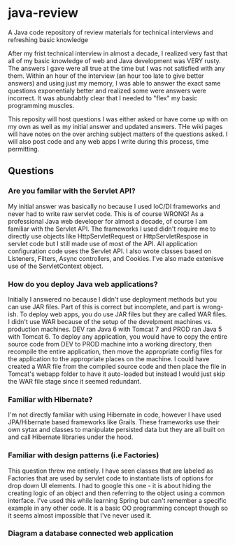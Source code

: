# java-review
A Java code repository of review materials for technical interviews and refreshing basic knowledge

After my frist technical interview in almost a decade, I realized very fast that all of my basic
knowledge of web and Java development was VERY rusty.  The answers I gave were all true at the time
but I was not satisfied with any them.  Within an hour of the interview (an hour too late to give better
answers) and using just my memory, I was able to answer the exact same questions exponentialy better and 
realized some were answers were incorrect. It was abundabtly clear that I needed to "flex" my basic 
programming muscles.

This reposity will host questions I was either asked or have come up with on my own as well as my initial
answer and updated answers.  THe wiki pages will have notes on the over arching subject matters of the
questions asked.  I will also post code and any web apps I write during this process, time permitting.


## Questions
### Are you familar with the Servlet API?
My initial answer was basically no because I used IoC/DI frameworks and never had to write raw servlet
code.  This is of course WRONG!  As a professional Java web developer for almost a decade, of course I
am familiar with the Servlet API.  The frameworks I used didn't require me to directly use objects
like HttpServletRequest or HttpServletRespose in servlet code but I still made use of most of the API.
All application configuration code uses the Servlet API.  I also wrote classes based on Listeners,
Filters, Async controllers, and Cookies.  I've also made extenisve use of the ServletContext object.

### How do you deploy Java web applications?
Initially I answered no because I didn't use deployment methods but you can use JAR files.  Part of 
this is correct but incomplete, and part is wrong-ish.  To deploy web apps, you do use JAR files but
they are called WAR files.  I didn't use WAR because of the setup of the develpment machines vs.
production machines.  DEV ran Java 6 with Tomcat 7 and PROD ran Java 5 with Tomcat 6.  To deploy any
application, you would have to copy the entire source code from DEV to PROD machine into a working
directory, then recompile the entire application, then move the appropriate config files for the
application to the appropriate places on the machine.  I could have created a WAR file from the 
compiled source code and then place the file in Tomcat's webapp folder to have it auto-loaded but
instead I would just skip the WAR file stage since it seemed redundant.

### Familiar with Hibernate?
I'm not directly familiar with using Hibernate in code, however I have used JPA/Hibernate based 
frameworks like Grails.  These frameworks use their own sytax and classes to manipulate persisted
data but they are all built on and call Hibernate libraries under the hood.

### Familiar with design patterns (i.e Factories)
This question threw me entirely.  I have seen classes that are labeled as Factories that are used by
servlet code to instantiate lists of options for drop down UI elements.  I had to google this one -
it is about hiding the creating logic of an object and then referring to the object using a common interface.
I've used this while learning Spring but can't remember a specific example in any other code.  It is a
basic OO programming concept though so it seems almost impossible that I've never used it.

### Diagram a database connected web application

